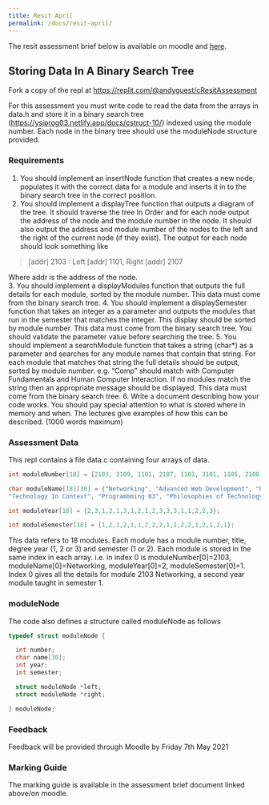 ```yaml
---
title: Resit April
permalink: /docs/resit-april/
---
```


The resit assessment brief below is available on moodle and [here](../AssessmentBrief2CB101-2021ResitSem2.docx). 

## Storing Data In A Binary Search Tree

Fork a copy of the repl at https://replit.com/@andyguest/cResitAssessment  

For this assessment you must write code to read the data from the arrays in data.h and store it in a binary search tree (https://ysjprog03.netlify.app/docs/cstruct-10/) indexed using the module number. Each node in the binary tree should use the moduleNode structure provided.  

### Requirements

1.	You should implement an insertNode function that creates a new node, populates it with the correct data for a module and inserts it in to the binary search tree in the correct position.
2.	You should implement a displayTree function that outputs a diagram of the tree. It should traverse the tree In Order and for each node output the address of the node and the module number in the node. It should also output the address and module number of the nodes to the left and the right of the current node (if they exist).
The output for each node should look something like  

>[addr] 2103 : Left [addr] 1101, Right [addr] 2107 

Where addr is the address of the node.  
3.	You should implement a displayModules function that outputs the full details for each module, sorted by the module number. This data must come from the binary search tree.
4.	You should implement a displaySemester function that takes an integer as a parameter and outputs the modules that run in the semester that matches the integer. This display should be sorted by module number. This data must come from the binary search tree. You should validate the parameter value before searching the tree.
5.	You should implement a searchModule function that takes a string (char*) as a parameter and searches for any module names that contain that string. For each module that matches that string the full details should be output, sorted by module number. e.g. “Comp” should match with Computer Fundamentals and Human Computer Interaction. If no modules match the string then an appropriate message should be displayed. This data must come from the binary search tree.
6.	Write a document describing how your code works. You should pay special attention to what is stored where in memory and when. The lectures give examples of how this can be described. (1000 words maximum)

### Assessment Data

This repl contains a file data.c containing four arrays of data. 

```c
int moduleNumber[18] = {2103, 3109, 1101, 2107, 1103, 3101, 1105, 2108, 1106, 2102, 3105, 3107, 3108, 1102, 1107, 2101, 2109, 3104};

char moduleName[18][30] = {"Networking", "Advanced Web Development", "Programming 01", "Mobile Programming", "Computer Fundamentals", "Major Project", "Programming 02", "Professional Project", "Software Engineering", "Databases", "The Internet Of Things", "Artificial Intelligence", "Cybercrime Security", "Mathematics", 
"Technology In Context", "Programmming 03", "Philosophies of Technology", "Human Computer Interaction" };

int moduleYear[18] = {2,3,1,2,1,3,1,2,1,2,3,3,3,1,1,2,2,3};

int moduleSemester[18] = {1,2,1,2,1,1,2,2,2,1,1,2,2,1,2,1,2,1};
```

This data refers to 18 modules. Each module has a module number, title, degree year (1, 2 or 3) and semester (1 or 2). Each module is stored in the same index in each array. i.e. in index 0 is moduleNumber[0]=2103, moduleName[0]=Networking, moduleYear[0]=2, moduleSemester[0]=1. Index 0 gives all the details for module 2103 Networking, a second year module taught in semester 1.  

### moduleNode
  
The code also defines a structure called moduleNode as follows

```c
typedef struct moduleNode {

  int number;
  char name[30];
  int year;
  int semester;

  struct moduleNode *left;
  struct moduleNode *right;

} moduleNode; 
```

### Feedback 

Feedback will be provided through Moodle by Friday 7th May 2021

### Marking Guide

The marking guide is available in the assessment brief document linked above/on moodle.